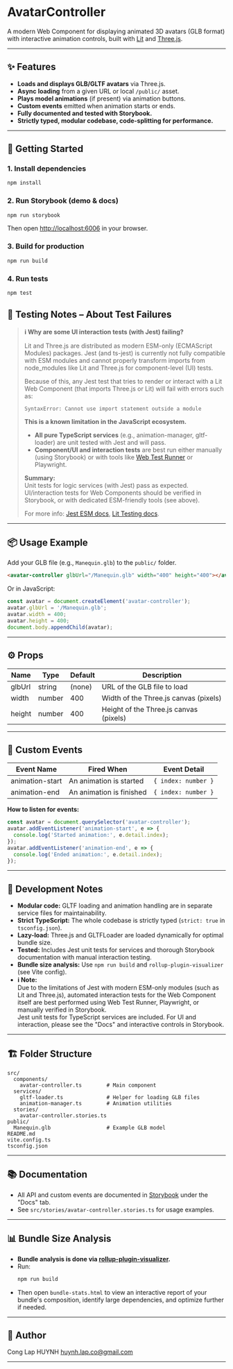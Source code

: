 # AvatarController

A modern Web Component for displaying animated 3D avatars (GLB format) with interactive animation controls, built with [Lit](https://lit.dev/) and [Three.js](https://threejs.org/).

---

## ✨ Features

- **Loads and displays GLB/GLTF avatars** via Three.js.
- **Async loading** from a given URL or local `/public/` asset.
- **Plays model animations** (if present) via animation buttons.
- **Custom events** emitted when animation starts or ends.
- **Fully documented and tested with Storybook.**
- **Strictly typed, modular codebase, code-splitting for performance.**

---

## 🚀 Getting Started

### 1. **Install dependencies**

```bash
npm install
```

### 2. **Run Storybook (demo & docs)**

```bash
npm run storybook
```

Then open [http://localhost:6006](http://localhost:6006) in your browser.

### 3. **Build for production**

```bash
npm run build
```

### 4. **Run tests**

```bash
npm test
```
## 🧪 Testing Notes – About Test Failures

> **ℹ️ Why are some UI interaction tests (with Jest) failing?**
>
> Lit and Three.js are distributed as modern ESM-only (ECMAScript Modules) packages.
> Jest (and ts-jest) is currently not fully compatible with ESM modules and cannot properly transform imports from node_modules like Lit and Three.js for component-level (UI) tests.
>
> Because of this, any Jest test that tries to render or interact with a Lit Web Component (that imports Three.js or Lit) will fail with errors such as:
> ```
> SyntaxError: Cannot use import statement outside a module
> ```
>
> **This is a known limitation in the JavaScript ecosystem.**
>
> - **All pure TypeScript services** (e.g., animation-manager, gltf-loader) are unit tested with Jest and will pass.
> - **Component/UI and interaction tests** are best run either manually (using Storybook) or with tools like [Web Test Runner](https://modern-web.dev/docs/test-runner/overview/) or Playwright.
>
> **Summary:**  
> Unit tests for logic services (with Jest) pass as expected.  
> UI/interaction tests for Web Components should be verified in Storybook, or with dedicated ESM-friendly tools (see above).
>
> For more info: [Jest ESM docs](https://jestjs.io/docs/ecmascript-modules), [Lit Testing docs](https://lit.dev/docs/testing/).
---

## 📦 Usage Example

Add your GLB file (e.g., `Manequin.glb`) to the `public/` folder.

```html
<avatar-controller glbUrl="/Manequin.glb" width="400" height="400"></avatar-controller>
```

Or in JavaScript:

```js
const avatar = document.createElement('avatar-controller');
avatar.glbUrl = '/Manequin.glb';
avatar.width = 400;
avatar.height = 400;
document.body.appendChild(avatar);
```

---

## ⚙️ Props

| Name   | Type   | Default | Description                            |
| ------ | ------ | ------- | -------------------------------------- |
| glbUrl | string | (none)  | URL of the GLB file to load            |
| width  | number | 400     | Width of the Three.js canvas (pixels)  |
| height | number | 400     | Height of the Three.js canvas (pixels) |

---

## 🔔 Custom Events

| Event Name      | Fired When               | Event Detail        |
| --------------- | ------------------------ | ------------------- |
| animation-start | An animation is started  | `{ index: number }` |
| animation-end   | An animation is finished | `{ index: number }` |

**How to listen for events:**

```js
const avatar = document.querySelector('avatar-controller');
avatar.addEventListener('animation-start', e => {
  console.log('Started animation:', e.detail.index);
});
avatar.addEventListener('animation-end', e => {
  console.log('Ended animation:', e.detail.index);
});
```

---

## 📝 Development Notes

- **Modular code:** GLTF loading and animation handling are in separate service files for maintainability.
- **Strict TypeScript:** The whole codebase is strictly typed (`strict: true` in `tsconfig.json`).
- **Lazy-load:** Three.js and GLTFLoader are loaded dynamically for optimal bundle size.
- **Tested:** Includes Jest unit tests for services and thorough Storybook documentation with manual interaction testing.
- **Bundle size analysis:** Use `npm run build` and `rollup-plugin-visualizer` (see Vite config).
- **ℹ️ Note:**  
  Due to the limitations of Jest with modern ESM-only modules (such as Lit and Three.js), automated interaction tests for the Web Component itself are best performed using Web Test Runner, Playwright, or manually verified in Storybook.  
  Jest unit tests for TypeScript services are included. For UI and interaction, please see the "Docs" and interactive controls in Storybook.

---

## 🏗️ Folder Structure

```
src/
  components/
    avatar-controller.ts        # Main component
  services/
    gltf-loader.ts              # Helper for loading GLB files
    animation-manager.ts        # Animation utilities
  stories/
    avatar-controller.stories.ts
public/
  Manequin.glb                  # Example GLB model
README.md
vite.config.ts
tsconfig.json
```

---

## 📚 Documentation

- All API and custom events are documented in [Storybook](http://localhost:6006) under the "Docs" tab.
- See `src/stories/avatar-controller.stories.ts` for usage examples.

---

## 📊 Bundle Size Analysis

- **Bundle analysis is done via [rollup-plugin-visualizer](https://www.npmjs.com/package/rollup-plugin-visualizer).**
- Run:
  ```bash
  npm run build
  ```
- Then open `bundle-stats.html` to view an interactive report of your bundle's composition, identify large dependencies, and optimize further if needed.

---

## 👤 Author

Cong Lap HUYNH
huynh.lap.co@gmail.com

---

